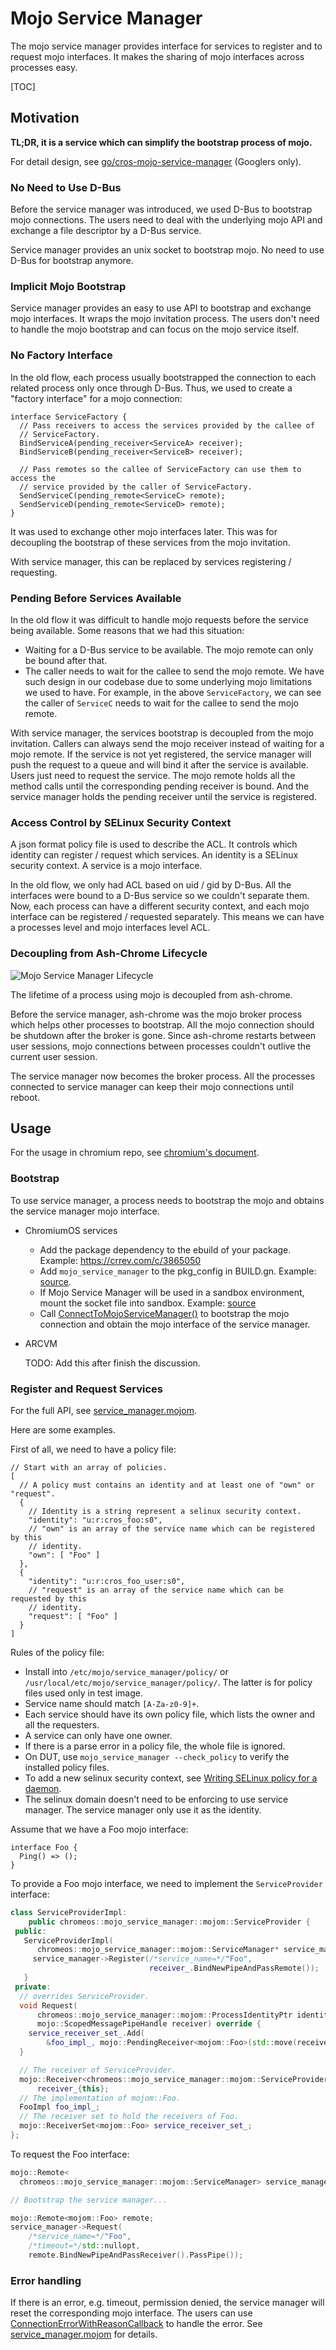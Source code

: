 # Mojo Service Manager

The mojo service manager provides interface for services to register and to
request mojo interfaces. It makes the sharing of mojo interfaces across
processes easy.

[TOC]


## Motivation

**TL;DR, it is a service which can simplify the bootstrap process of mojo.**

For detail design, see
[go/cros-mojo-service-manager](http://go/cros-mojo-service-manager)
(Googlers only).

### No Need to Use D-Bus

Before the service manager was introduced, we used D-Bus to bootstrap mojo
connections. The users need to deal with the underlying mojo API and exchange
a file descriptor by a D-Bus service.

Service manager provides an unix socket to bootstrap mojo. No need to use D-Bus
for bootstrap anymore.

### Implicit Mojo Bootstrap

Service manager provides an easy to use API to bootstrap and exchange mojo
interfaces. It wraps the mojo invitation process. The users don't need to handle
the mojo bootstrap and can focus on the mojo service itself.

### No Factory Interface

In the old flow, each process usually bootstrapped the connection to each
related process only once through D-Bus.
Thus, we used to create a "factory interface" for a mojo connection:

```mojom
interface ServiceFactory {
  // Pass receivers to access the services provided by the callee of
  // ServiceFactory.
  BindServiceA(pending_receiver<ServiceA> receiver);
  BindServiceB(pending_receiver<ServiceB> receiver);

  // Pass remotes so the callee of ServiceFactory can use them to access the
  // service provided by the caller of ServiceFactory.
  SendServiceC(pending_remote<ServiceC> remote);
  SendServiceD(pending_remote<ServiceD> remote);
}
```

It was used to exchange other mojo interfaces later.
This was for decoupling the bootstrap of these services from the mojo
invitation.

With service manager, this can be replaced by services registering / requesting.

### Pending Before Services Available

In the old flow it was difficult to handle mojo requests before the service
being available.
Some reasons that we had this situation:

* Waiting for a D-Bus service to be available. The mojo remote can only be bound
  after that.
* The caller needs to wait for the callee to send the mojo remote.
  We have such design in our codebase due to some underlying mojo limitations we
  used to have.
  For example, in the above `ServiceFactory`, we can see the caller of
  `ServiceC` needs to wait for the callee to send the mojo remote.

With service manager, the services bootstrap is decoupled from the mojo
invitation.
Callers can always send the mojo receiver instead of waiting for a mojo remote.
If the service is not yet registered, the service manager will push the request
to a queue and will bind it after the service is available.
Users just need to request the service. The mojo remote holds all the method
calls until the corresponding pending receiver is bound. And the service manager
holds the pending receiver until the service is registered.

### Access Control by SELinux Security Context

A json format policy file is used to describe the ACL. It controls which
identity can register / request which services.
An identity is a SELinux security context. A service is a mojo interface.

In the old flow, we only had ACL based on uid / gid by D-Bus.
All the interfaces were bound to a D-Bus service so we couldn't separate them.
Now, each process can have a different security context, and each mojo interface
can be registered / requested separately.
This means we can have a processes level and mojo interfaces level ACL.

### Decoupling from Ash-Chrome Lifecycle

![Mojo Service Manager Lifecycle](doc/lifecycle.png)

The lifetime of a process using mojo is decoupled from ash-chrome.

Before the service manager, ash-chrome was the mojo broker process which helps
other processes to bootstrap. All the mojo connection should be shutdown after
the broker is gone. Since ash-chrome restarts between user sessions, mojo
connections between processes couldn't outlive the current user session.

The service manager now becomes the broker process. All the processes connected
to service manager can keep their mojo connections until reboot.

## Usage

For the usage in chromium repo, see [chromium's document](https://chromium.googlesource.com/chromium/src/+/HEAD/chromeos/ash/components/mojo_service_manager/README.md).

### Bootstrap

To use service manager, a process needs to bootstrap the mojo and obtains the
service manager mojo interface.

*   ChromiumOS services

    * Add the package dependency to the ebuild of your package. Example:
    https://crrev.com/c/3865050
    * Add `mojo_service_manager` to the pkg_config in BUILD.gn. Example:
    [source](https://source.chromium.org/chromium/chromiumos/platform2/+/main:diagnostics/cros_healthd/system/BUILD.gn;l=21;drc=4c6bc681d5d45e959fe423d6f356d454e8681447).
    * If Mojo Service Manager will be used in a sandbox environment, mount the socket file into sandbox. Example: [source](https://source.chromium.org/chromium/chromiumos/platform2/+/main:diagnostics/cros_healthd/minijail/minijail_configuration.cc;l=66-67;drc=c3d030a92b1a1bb22d9cbde288a5e59b892bfa64)
    * Call [ConnectToMojoServiceManager()](https://source.chromium.org/chromium/chromiumos/platform2/+/main:mojo_service_manager/lib/connect.h;l=20;drc=962798b4d424cd312e6350ec58c635fc73eb3a6b)
    to bootstrap the mojo connection and obtain the mojo interface of the
    service manager.

*   ARCVM

    TODO: Add this after finish the discussion.

### Register and Request Services

For the full API, see [service_manager.mojom](https://source.chromium.org/chromium/chromiumos/platform2/+/main:mojo_service_manager/lib/mojom/service_manager.mojom).

Here are some examples.

First of all, we need to have a policy file:

```jsonc
// Start with an array of policies.
[
  // A policy must contains an identity and at least one of "own" or "request".
  {
    // Identity is a string represent a selinux security context.
    "identity": "u:r:cros_foo:s0",
    // "own" is an array of the service name which can be registered by this
    // identity.
    "own": [ "Foo" ]
  },
  {
    "identity": "u:r:cros_foo_user:s0",
    // "request" is an array of the service name which can be requested by this
    // identity.
    "request": [ "Foo" ]
  }
]
```

Rules of the policy file:

*   Install into `/etc/mojo/service_manager/policy/` or
    `/usr/local/etc/mojo/service_manager/policy/`. The latter is for policy
    files used only in test image.
*   Service name should match `[A-Za-z0-9]+`.
*   Each service should have its own policy file, which lists the owner and all
    the requesters.
*   A service can only have one owner.
*   If there is a parse error in a policy file, the whole file is ignored.
*   On DUT, use `mojo_service_manager --check_policy` to verify the installed
    policy files.
*   To add a new selinux security context, see [Writing SELinux policy for a daemon](https://chromium.googlesource.com/chromiumos/docs/+/HEAD/security/selinux.md#writing-selinux-policy-for-a-daemon).
*   The selinux domain doesn't need to be enforcing to use service manager. The
    service manager only use it as the identity.

Assume that we have a Foo mojo interface:

```mojom
interface Foo {
  Ping() => ();
}
```

To provide a Foo mojo interface, we need to implement the `ServiceProvider`
interface:

```cpp
class ServiceProviderImpl:
    public chromeos::mojo_service_manager::mojom::ServiceProvider {
 public:
   ServiceProviderImpl(
      chromeos::mojo_service_manager::mojom::ServiceManager* service_manager) {
     service_manager->Register(/*service_name=*/"Foo",
                               receiver_.BindNewPipeAndPassRemote());
   }
 private:
  // overrides ServiceProvider.
  void Request(
      chromeos::mojo_service_manager::mojom::ProcessIdentityPtr identity,
      mojo::ScopedMessagePipeHandle receiver) override {
    service_receiver_set_.Add(
        &foo_impl_, mojo::PendingReceiver<mojom::Foo>(std::move(receiver)));
  }

  // The receiver of ServiceProvider.
  mojo::Receiver<chromeos::mojo_service_manager::mojom::ServiceProvider>
      receiver_{this};
  // The implementation of mojom::Foo.
  FooImpl foo_impl_;
  // The receiver set to hold the receivers of Foo.
  mojo::ReceiverSet<mojom::Foo> service_receiver_set_;
};
```

To request the Foo interface:

```cpp
mojo::Remote<
  chromeos::mojo_service_manager::mojom::ServiceManager> service_manager;

// Bootstrap the service manager...

mojo::Remote<mojom::Foo> remote;
service_manager->Request(
    /*service_name=*/"Foo",
    /*timeout=*/std::nullopt,
    remote.BindNewPipeAndPassReceiver().PassPipe());
```

### Error handling

If there is an error, e.g. timeout, permission denied, the service manager will
reset the corresponding mojo interface.
The users can use
[ConnectionErrorWithReasonCallback](https://source.chromium.org/chromium/chromium/src/+/main:mojo/public/cpp/bindings/connection_error_callback.h;l=15;drc=8d399817282e3c12ed54eb23ec42a5e418298ec6)
to handle the error.
See [service_manager.mojom](https://source.chromium.org/chromium/chromiumos/platform2/+/main:mojo_service_manager/lib/mojom/service_manager.mojom) for details.
